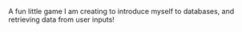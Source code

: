A fun little game I am creating to introduce myself to databases, and retrieving 
data from user inputs!
